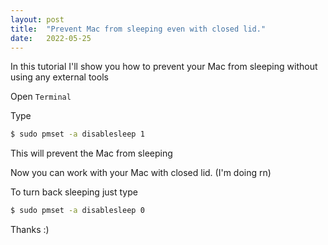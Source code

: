 ```yaml
---
layout: post
title:  "Prevent Mac from sleeping even with closed lid."
date:   2022-05-25
---
```


In this tutorial I'll show you how to prevent your Mac from sleeping 
without using any external tools

Open `Terminal`

Type 
```sh
$ sudo pmset -a disablesleep 1
```
This will prevent the Mac from sleeping

Now you can work with your Mac with closed lid. (I'm doing rn)

To turn back sleeping just type
```sh
$ sudo pmset -a disablesleep 0
```

Thanks :)